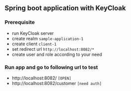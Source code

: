 ## Spring boot application with KeyCloak

### Prerequisite 
* run KeyCloak server
* create realm `sample-application-1`
* create client `client-1`
* set redirect url `http://localhost:8082/*`
* create user and role according to your need

### Run app and go to following url to test

* http://localhost:8082/ `[OPEN]`
* http://localhost:8082/customer `[need auth]`